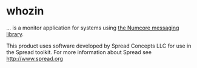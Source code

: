 whozin
======

... is a monitor application for systems using [the Numcore messaging library](https://github.com/reunanen/Numcore_messaging_library).

This product uses software developed by Spread Concepts LLC for
use in the Spread toolkit. For more information about Spread
see http://www.spread.org